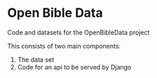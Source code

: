 # Open Bible Data
Code and datasets for the OpenBibleData project

This consists of two main components:

1. The data set
2. Code for an api to be served by Django

